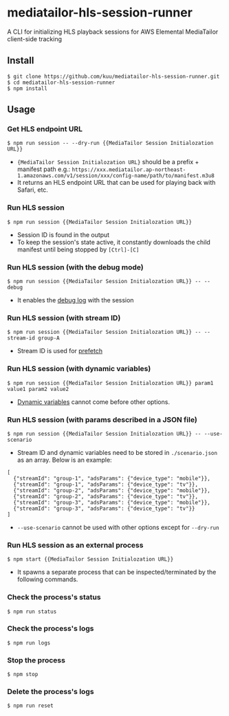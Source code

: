 # mediatailor-hls-session-runner
A CLI for initializing HLS playback sessions for AWS Elemental MediaTailor client-side tracking

## Install
```
$ git clone https://github.com/kuu/mediatailor-hls-session-runner.git
$ cd mediatailor-hls-session-runner
$ npm install
```

## Usage

### Get HLS endpoint URL
```
$ npm run session -- --dry-run {{MediaTailor Session Initialozation URL}}
```
* `{MediaTailor Session Initialozation URL}` should be a prefix + manifest path e.g.: `https://xxx.mediatailor.ap-northeast-1.amazonaws.com/v1/session/xxx/config-name/path/to/manifest.m3u8`
* It returns an HLS endpoint URL that can be used for playing back with Safari, etc.

### Run HLS session
```
$ npm run session {{MediaTailor Session Initialozation URL}}
```
* Session ID is found in the output
* To keep the session's state active, it constantly downloads the child manifest until being stopped by `[Ctrl]-[C]`

### Run HLS session (with the debug mode)
```
$ npm run session {{MediaTailor Session Initialozation URL}} -- --debug
```
* It enables the [debug log](https://docs.aws.amazon.com/mediatailor/latest/ug/debug-log-mode.html) with the session

### Run HLS session (with stream ID)
```
$ npm run session {{MediaTailor Session Initialozation URL}} -- --stream-id group-A
```
* Stream ID is used for [prefetch](https://docs.aws.amazon.com/mediatailor/latest/ug/prefetching-ads.html)

### Run HLS session (with dynamic variables)
```
$ npm run session {{MediaTailor Session Initialozation URL}} param1 value1 param2 value2
```
* [Dynamic variables](https://docs.aws.amazon.com/mediatailor/latest/ug/variables.html) cannot come before other options.

### Run HLS session (with params described in a JSON file)
```
$ npm run session {{MediaTailor Session Initialozation URL}} -- --use-scenario
```
* Stream ID and dynamic variables need to be stored in `./scenario.json` as an array. Below is an example:
```
[
  {"streamId": "group-1", "adsParams": {"device_type": "mobile"}},
  {"streamId": "group-1", "adsParams": {"device_type": "tv"}},
  {"streamId": "group-2", "adsParams": {"device_type": "mobile"}},
  {"streamId": "group-2", "adsParams": {"device_type": "tv"}},
  {"streamId": "group-3", "adsParams": {"device_type": "mobile"}},
  {"streamId": "group-3", "adsParams": {"device_type": "tv"}}
]
```
* `--use-scenario` cannot be used with other options except for `--dry-run`

### Run HLS session as an external process
```
$ npm start {{MediaTailor Session Initialozation URL}}
```
* It spawns a separate process that can be inspected/terminated by the following commands.

### Check the process's status
```
$ npm run status
```

### Check the process's logs
```
$ npm run logs
```

### Stop the process
```
$ npm stop
```

### Delete the process's logs
```
$ npm run reset
```

